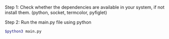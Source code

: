 Step 1: Check whether the dependencies are available in your system, if not install them.
        (python, socket, termcolor, pyfiglet)

Step 2: Run the main.py file using python
```bash
$python3 main.py


